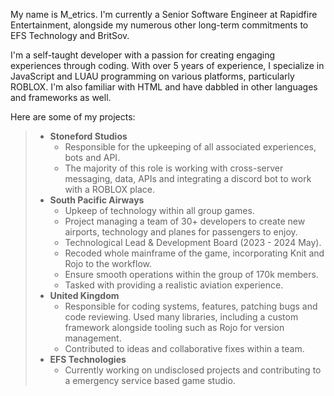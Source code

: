 My name is M_etrics. I'm currently a Senior Software Engineer at Rapidfire Entertainment, alongside my numerous other long-term commitments to EFS Technology and BritSov. 

I'm a self-taught developer with a passion for creating engaging experiences through coding. With over 5 years of experience, I specialize in JavaScript and LUAU programming on various platforms, particularly ROBLOX. I'm also familiar with HTML and have dabbled in other languages and frameworks as well.

Here are some of my projects:
> - **Stoneford Studios**
>   - Responsible for the upkeeping of all associated experiences, bots and API.
>   - The majority of this role is working with cross-server messaging, data, APIs and integrating a discord bot to work with a ROBLOX place.
> - **South Pacific Airways**
>   - Upkeep of technology within all group games.
>   - Project managing a team of 30+ developers to create new airports, technology and planes for passengers to enjoy.
>   - Technological Lead & Development Board (2023 - 2024 May).
>   - Recoded whole mainframe of the game, incorporating Knit and Rojo to the workflow.
>   - Ensure smooth operations within the group of 170k members.
>   - Tasked with providing a realistic aviation experience.
> - **United Kingdom**
>   - Responsible for coding systems, features, patching bugs and code reviewing. Used many libraries, including a custom framework alongside tooling such as Rojo for version management.
>   - Contributed to ideas and collaborative fixes within a team. 
> - **EFS Technologies**
>   - Currently working on undisclosed projects and contributing to a emergency service based game studio.
